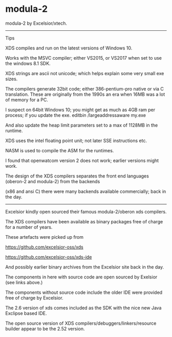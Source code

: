 # modula-2
modula-2 by Excelsior/xtech.


----
Tips

XDS compiles and run on the latest versions of Windows 10.

Works with the MSVC compiler; either VS2015, or VS2017 when set to use the windows 8.1 SDK.

XDS strings are ascii not unicode; which helps explain some very small exe sizes.

The compilers generate 32bit code; either 386-pentium-pro native or via C translation.
These are originally from the 1990s an era when 16MB was a lot of memory for a PC.

I suspect on 64bit Windows 10; you might get as much as 4GB ram per process; if you update the exe.
editbin /largeaddressaware my.exe 

And also update the heap limit parameters set to a max of 1128MB in the runtime.

XDS uses the intel floating point unit; not later SSE instructions etc.

NASM is used to compile the ASM for the runtimes.

I found that openwatcom version 2 does not work; earlier versions might work.

The design of the XDS compilers separates the front end languages (oberon-2 and modula-2) from the backends

(x86 and ansi C) there were many backends available commercially; back in the day.  


----

Excelsior kindly open sourced their famous modula-2/oberon xds compilers.

The XDS compilers have been available as binary packages free of charge for a number of years.

These artefacts were picked up from 

https://github.com/excelsior-oss/xds

https://github.com/excelsior-oss/xds-ide

And possibly earlier binary archives from the Excelsior site back in the day.

The components in here with source code are open sourced by Exelsior (see links above.)

The components without source code include the older IDE were provided free of charge by Excelsior.
 
The 2.6 version of xds comes included as the SDK with the nice new Java Exclipse based IDE.

The open source version of XDS compilers/debuggers/linkers/resource builder appear to be the 2.52 version.






